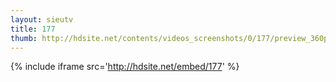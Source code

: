 ```yaml
---
layout: sieutv
title: 177
thumb: http://hdsite.net/contents/videos_screenshots/0/177/preview_360p.mp4.jpg
---
```

{% include iframe src='http://hdsite.net/embed/177' %}
 
